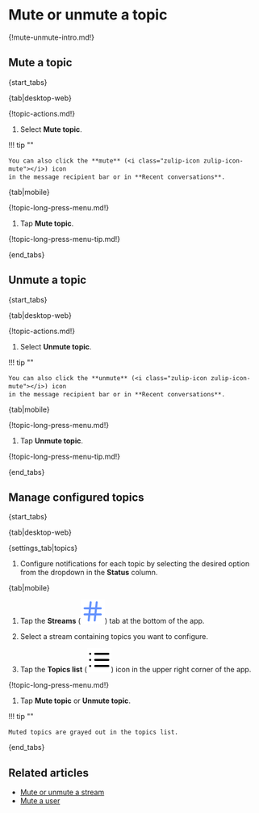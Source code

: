 # Mute or unmute a topic

{!mute-unmute-intro.md!}

## Mute a topic

{start_tabs}

{tab|desktop-web}

{!topic-actions.md!}

1. Select **Mute topic**.

!!! tip ""

    You can also click the **mute** (<i class="zulip-icon zulip-icon-mute"></i>) icon
    in the message recipient bar or in **Recent conversations**.

{tab|mobile}

{!topic-long-press-menu.md!}

1. Tap **Mute topic**.

{!topic-long-press-menu-tip.md!}

{end_tabs}

## Unmute a topic

{start_tabs}

{tab|desktop-web}

{!topic-actions.md!}

1. Select **Unmute topic**.

!!! tip ""

    You can also click the **unmute** (<i class="zulip-icon zulip-icon-mute"></i>) icon
    in the message recipient bar or in **Recent conversations**.

{tab|mobile}

{!topic-long-press-menu.md!}

1. Tap **Unmute topic**.

{!topic-long-press-menu-tip.md!}

{end_tabs}

## Manage configured topics

{start_tabs}

{tab|desktop-web}

{settings_tab|topics}

1. Configure notifications for each topic by selecting the desired option from
   the dropdown in the **Status** column.

{tab|mobile}

1. Tap the **Streams**
   (<img src="/static/images/help/mobile-hash-icon.svg" alt="hash" class="mobile-icon"/>)
   tab at the bottom of the app.

1. Select a stream containing topics you want to configure.

1. Tap the **Topics list**
   (<img src="/static/images/help/mobile-list-icon.svg" alt="list" class="mobile-icon"/>)
   icon in the upper right corner of the app.

{!topic-long-press-menu.md!}

1. Tap **Mute topic** or **Unmute topic**.

!!! tip ""

    Muted topics are grayed out in the topics list.

{end_tabs}

## Related articles

* [Mute or unmute a stream](/help/mute-a-stream)
* [Mute a user](/help/mute-a-user)
